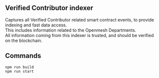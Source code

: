 ## Verified Contributor indexer

Captures all Verified Contributor related smart contract events, to provide indexing and fast data access.  
This includes information related to the Openmesh Departments.  
All information coming from this indexer is trusted, and should be verified on the blockchain.

## Commands
```
npm run build
npm run start
```
